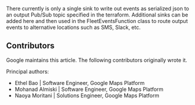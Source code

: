 There currently is only a single sink to write out events as serialized json to
an output Pub/Sub topic specified in the terraform. Additional sinks can be
added here and then used in the FleetEventsFunction class to route output events
to alternative locations such as SMS, Slack, etc.

## Contributors

Google maintains this article. The following contributors originally wrote it.

Principal authors:

- Ethel Bao | Software Engineer, Google Maps Platform
- Mohanad Almiski | Software Engineer, Google Maps Platform
- Naoya Moritani | Solutions Engineer, Google Maps Platform